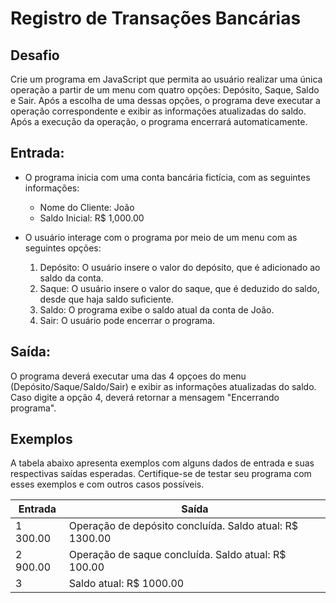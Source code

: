 # Registro de Transações Bancárias

## Desafio

Crie um programa em JavaScript que permita ao usuário realizar uma única operação a partir de um menu com quatro opções: Depósito, Saque, Saldo e Sair. Após a escolha de uma dessas opções, o programa deve executar a operação correspondente e exibir as informações atualizadas do saldo. Após a execução da operação, o programa encerrará automaticamente.

## Entrada:

  -  O programa inicia com uma conta bancária fictícia, com as seguintes informações:
      *  Nome do Cliente: João
      *  Saldo Inicial: R$ 1,000.00

  -  O usuário interage com o programa por meio de um menu com as seguintes opções:
      1.  Depósito: O usuário insere o valor do depósito, que é adicionado ao saldo da conta.
      2.  Saque: O usuário insere o valor do saque, que é deduzido do saldo, desde que haja saldo suficiente.
      3.  Saldo: O programa exibe o saldo atual da conta de João.
      4.  Sair: O usuário pode encerrar o programa.

## Saída:

O programa deverá executar uma das 4 opçoes do menu (Depósito/Saque/Saldo/Sair) e exibir as informações atualizadas do saldo. 
Caso digite a opção 4, deverá retornar a mensagem "Encerrando programa".

## Exemplos

A tabela abaixo apresenta exemplos com alguns dados de entrada e suas respectivas saídas esperadas. Certifique-se de testar seu programa com esses exemplos e com outros casos possíveis.

| Entrada 	    | Saída         |
| ------------- | ------------- |
| 1 300.00      | Operação de depósito concluída. Saldo atual: R$ 1300.00 |
| 2 900.00      | Operação de saque concluída. Saldo atual: R$ 100.00 |
| 3 	        | Saldo atual: R$ 1000.00 |